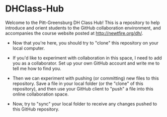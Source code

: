 DHClass-Hub
===========

Welcome to the Pitt-Greensburg DH Class Hub! This is a repository to help introduce and orient students to the GitHub collaboration environment, and accompanies the course website posted at <a href="http://newtfire.org/dh/">http://newtfire.org/dh/</a>.
* Now that you're here, you should try to "clone" this repository on your local computer. 

* If you'd like to experiment with collaboration in this space, I need to add you as a collaborator. Set up your own GitHub account and write me to tell me how to find you. 

* Then we can experiment with pushing (or committing) new files to this repository. Save a file in your local folder (or the "clone" of this repository), and then use your GitHub client to "push" a file into this online collaboration space.

* Now, try to "sync" your local folder to receive any changes pushed to this GitHub repository.

